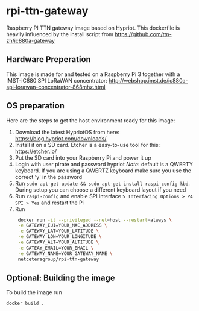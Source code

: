 # rpi-ttn-gateway
Raspberry PI TTN gateway image based on Hypriot. This dockerfile is heavily influenced by the install script from https://github.com/ttn-zh/ic880a-gateway

## Hardware Preperation
This image is made for and tested on a Raspberry Pi 3 together with a IMST-iC880 SPI LoRaWAN concentrator:
http://webshop.imst.de/ic880a-spi-lorawan-concentrator-868mhz.html


## OS preparation
Here are the steps to get the host environment ready for this image:
1. Download the latest HypriotOS from here: https://blog.hypriot.com/downloads/
2. Install it on a SD card. Etcher is a easy-to-use tool for this: https://etcher.io/
3. Put the SD card into your Raspberry Pi and power it up
4. Login with user pirate and password hypriot *Note*: default is a QWERTY keyboard. If you are using a QWERTZ keyboard make sure you use the correct 'y' in the password
5. Run `sudo apt-get update && sudo apt-get install raspi-config kbd`. During setup you can choose a different keyboard layout if you need
6. Run `raspi-config` and enable SPI interface `5 Interfacing Options > P4 SPI > Yes` and restart the Pi
7. Run 
   ```bash
    docker run -it --privileged --net=host --restart=always \
    -e GATEWAY_EUI=YOUR_MAC_ADDRESS \
    -e GATEWAY_LAT=YOUR_LATITUDE \
    -e GATEWAY_LON=YOUR_LONGITUDE \
    -e GATEWAY_ALT=YOUR_ALTITUDE \
    -e GATEAY_EMAIL=YOUR_EMAIL \
    -e GATEWAY_NAME=YOUR_GATEWAY_NAME \
    netceteragroup/rpi-ttn-gateway
    ```

## Optional: Building the image
To build the image run
```bash
docker build . 
